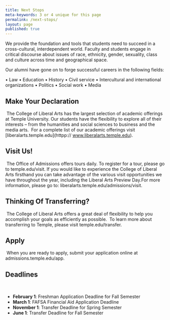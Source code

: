 ```yaml
---
title: Next Stops
meta-keywords: 3 or 4 unique for this page
permalink: /next-stops/
layout: page
published: true
---
```


We provide the foundation and tools that students need to succeed in a cross-cultural, interdependent world. Faculty and students engage in critical discourse about issues of race, ethnicity, gender, sexuality, class and culture across time and geographical space.

Our alumni have gone on to forge successful careers in the following fields:

• Law
• Education
• History
• Civil service
• Intercultural and international organizations
• Politics
• Social work
• Media

## Make Your Declaration
​
The College of Liberal Arts has the largest selection of academic offerings at Temple University. Our students have the flexibility to explore all of their interests – from the humanities and social sciences to business and the media arts.
​
For a complete list of our academic offerings visit [liberalarts.temple.edu](httpp:// www.liberalarts.temple.edu).
​
## Visit Us!
​
The Office of Admissions offers tours daily. To register for a tour, please go to temple.edu/visit.
If you would like to experience the College of Liberal Arts firsthand you can take advantage of the various visit opportunities we have throughout the year, including the Liberal Arts Preview Day.For more information, please go to: liberalarts.temple.edu/admissions/visit.
​
## Thinking Of Transferring?
​
The College of Liberal Arts offers a great deal of flexibility to help you accomplish your goals as efficiently as possible.
​
To learn more about transferring to Temple, please visit temple.edu/transfer. 
​
## Apply
​
When you are ready to apply, submit your application online at admissions.temple.edu/app.
​
## Deadlines
​
- **February 1**: Freshman Application Deadline for Fall Semester
- **March 1**: FAFSA Financial Aid Application Deadline
- **November 1**: Transfer Deadline for Spring Semester
- **June 1**: Transfer Deadline for Fall Semester
